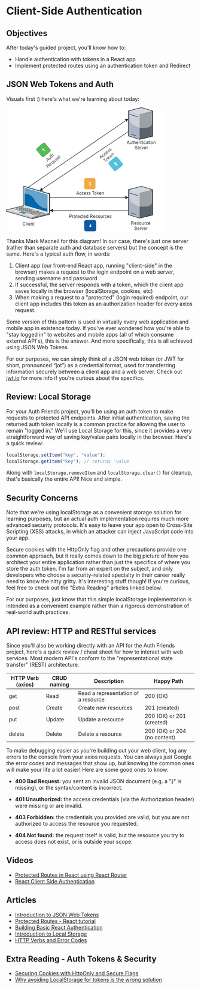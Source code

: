 # Client-Side Authentication

## Objectives

After today's guided project, you'll know how to:

- Handle authentication with tokens in a React app
- Implement protected routes using an authentication token and Redirect

## JSON Web Tokens and Auth

Visuals first :) here's what we're learning about today:

![JWT Auth Flow](images/auth_flow.png)

Thanks Mark Macneil for this diagram! In our case, there's just one server (rather than separate auth and database servers) but the concept is the same. Here's a typical auth flow, in words:

1. Client app (our front-end React app, running "client-side" in the browser) makes a request to the login endpoint on a web server, sending username and password
2. If successful, the server responds with a token, which the client app saves locally in the browser (localStorage, cookies, etc)
3. When making a request to a "protected" (login required) endpoint, our client app includes this token as an authorization header for every axios request.

Some version of this pattern is used in virtually every web application and mobile app in existence today. If you've ever wondered how you're able to "stay logged in" to websites and mobile apps (all of which consume external API's), this is the answer. And more specifically, this is all achieved using JSON Web Tokens.

For our purposes, we can simply think of a JSON web token (or JWT for short, pronounced “jot”) as a credential format, used for transferring information securely between a client app and a web server. Check out [jwt.io](https://jwt.io/) for more info if you're curious about the specifics.

## Review: Local Storage

For your Auth Friends project, you'll be using an auth token to make requests to protected API endpoints. After initial authentication, saving the returned auth token locally is a common practice for allowing the user to remain "logged in." We'll use Local Storage for this, since it provides a very straightforward way of saving key/value pairs locally in the browser. Here's a quick review:

```javascript
localStorage.setItem("key", "value");
localStorage.getItem("key"); // returns 'value
```

Along with `localStorage.removeItem` and `localStorage.clear()` for cleanup, that's basically the entire API! Nice and simple.

## Security Concerns

Note that we're using localStorage as a convenient storage solution for learning purposes, but an actual auth implementation requires much more advanced security protocols. It's easy to leave your app open to Cross-Site Scripting (XSS) attacks, in which an attacker can inject JavaScript code into your app.

Secure cookies with the HttpOnly flag and other precautions provide one common approach, but it really comes down to the big picture of how you architect your entire application rather than just the specifics of where you store the auth token. I'm far from an expert on the subject, and only developers who choose a security-related specialty in their career really need to know the nitty gritty. It's interesting stuff though! If you're curious, feel free to check out the "Extra Reading" articles linked below.

For our purposes, just know that this simple localStorage implementation is intended as a convenient example rather than a rigorous demonstration of real-world auth practices.

## API review: HTTP and RESTful services

Since you'll also be working directly with an API for the Auth Friends project, here's a quick review / cheat sheet for how to interact with web services. Most modern API's conform to the "representational state transfer" (REST) architecture.

| HTTP Verb (axios) | CRUD naming | Description                         | Happy Path                   |
| ----------------- | ----------- | ----------------------------------- | ---------------------------- |
| get               | Read        | Read a representation of a resource | 200 (OK)                     |
| post              | Create      | Create new resources                | 201 (created)                |
| put               | Update      | Update a resource                   | 200 (OK) or 201 (created)    |
| delete            | Delete      | Delete a resource                   | 200 (OK) or 204 (no content) |

To make debugging easier as you're building out your web client, log any errors to the console from your axios requests. You can always just Google the error codes and messages that show up, but knowing the common ones will make your life a lot easier! Here are some good ones to know:

- **400 Bad Request:** you sent an invalid JSON document (e.g. a "}" is missing), or the syntax/content is incorrect.

- **401 Unauthorized:** the access credentials (via the Authorization header) were missing or are invalid.

- **403 Forbidden:** the credentials you provided are valid, but you are not authorized to access the resource you requested.

- **404 Not found:** the request itself is valid, but the resource you try to access does not exist, or is outside your scope.

## Videos

- [Protected Routes in React using React Router](https://www.youtube.com/watch?v=Y0-qdp-XBJg)
- [React Client Side Authentication](https://www.youtube.com/watch?v=oRL-pttfNSc)

## Articles

- [Introduction to JSON Web Tokens](https://jwt.io/introduction/)
- [Protected Routes - React tutorial](https://medium.com/javascript-in-plain-english/how-to-set-up-protected-routes-in-your-react-application-a3254deda380)
- [Building Basic React Authentication](https://medium.com/better-programming/building-basic-react-authentication-e20a574d5e71)
- [Introduction to Local Storage](https://sebhastian.com/local-storage-introduction)
- [HTTP Verbs and Error Codes](https://developers.evrythng.com/docs/http-verbs-and-error-codes)

## Extra Reading - Auth Tokens & Security

- [Securing Cookies with HttpOnly and Secure Flags](https://resources.infosecinstitute.com/topic/securing-cookies-httponly-secure-flags/)
- [Why avoiding LocalStorage for tokens is the wrong solution](https://pragmaticwebsecurity.com/articles/oauthoidc/localstorage-xss.html)
